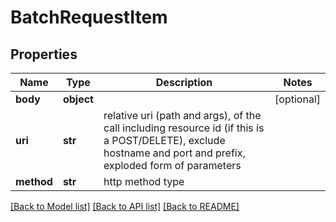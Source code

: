 # BatchRequestItem

## Properties
Name | Type | Description | Notes
------------ | ------------- | ------------- | -------------
**body** | **object** |  | [optional] 
**uri** | **str** | relative uri (path and args), of the call including resource id (if this is a POST/DELETE), exclude hostname and port and prefix, exploded form of parameters | 
**method** | **str** | http method type | 

[[Back to Model list]](../README.md#documentation-for-models) [[Back to API list]](../README.md#documentation-for-api-endpoints) [[Back to README]](../README.md)

